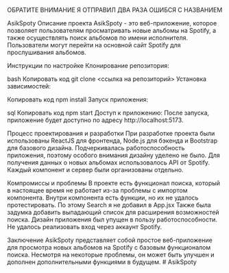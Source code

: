 ОБРАТИТЕ ВНИМАНИЕ Я ОТПРАВИЛ ДВА РАЗА ОШИБСЯ С НАЗВАНИЕМ

AsikSpoty
Описание проекта
AsikSpoty - это веб-приложение, которое позволяет пользователям просматривать новые альбомы на Spotify, а также осуществлять поиск альбомов по имени исполнителя. Пользователи могут перейти на основной сайт Spotify для прослушивания альбомов.

Инструкции по настройке
Клонирование репозитория:

bash
Копировать код
git clone <ссылка на репозиторий>
Установка зависимостей:

Копировать код
npm install
Запуск приложения:

sql
Копировать код
npm start
Доступ к приложению:
После запуска, приложение будет доступно по адресу http://localhost:5173.

Процесс проектирования и разработки
При разработке проекта были использованы ReactJS для фронтенда, Node.js для бэкенда и Bootstrap для базового дизайна. Подчеркивалась работоспособность приложения, поэтому особого внимания дизайну уделено не было. Для получения данных о новых альбомах использовалось API от Spotify. Каждый компонент и сервер были организованы отдельно.

Компромиссы и проблемы
В проекте есть функционал поиска, который в настоящее время не работает из-за проблемы с импортом компонента. Внутри компонента есть функции, но их не удалось протестировать. По этому Search я не добавил в App.jsx Также была задумка добавить выпадающий список для расширения возможностей поиска. Дизайн приложения был упущен в пользу работоспособности. Не удалось реализовать вход через аккаунт Spotify.

Заключение
AsikSpoty представляет собой простое веб-приложение для просмотра новых альбомов на Spotify с базовым функционалом поиска. Несмотря на некоторые проблемы, он может быть улучшен и дополнен дополнительными функциями в будущем.
#   A s i k S p o t y 
 
 
